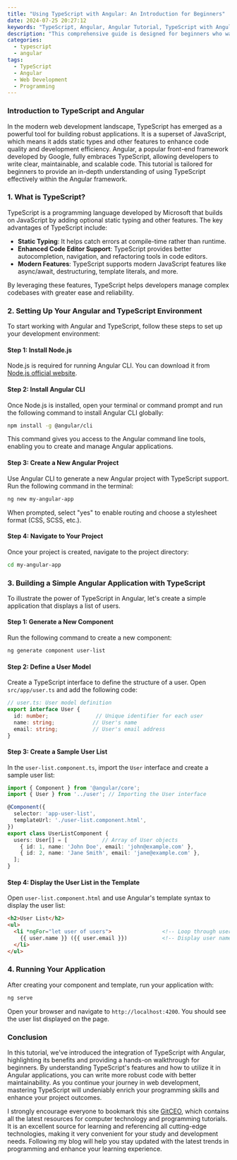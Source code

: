 ```yaml
---
title: "Using TypeScript with Angular: An Introduction for Beginners"
date: 2024-07-25 20:27:12
keywords: "TypeScript, Angular, Angular Tutorial, TypeScript with Angular, Beginner Guide to Angular, Front-end Development"
description: "This comprehensive guide is designed for beginners who want to learn how to use TypeScript with Angular. It provides an essential overview of TypeScript, explains its benefits in Angular applications, and offers step-by-step instructions on setting up an Angular project utilizing TypeScript. Throughout this tutorial, you will find detailed explanations of relevant concepts, code examples, and practical tips to help you seamlessly integrate TypeScript into your Angular development workflow. By the end of this article, you will understand how TypeScript enhances your coding experience in Angular projects and feel confident to start your journey in building modern web applications."
categories:
  - typescript
  - angular
tags:
  - TypeScript
  - Angular
  - Web Development
  - Programming
---
```


### Introduction to TypeScript and Angular

In the modern web development landscape, TypeScript has emerged as a powerful tool for building robust applications. It is a superset of JavaScript, which means it adds static types and other features to enhance code quality and development efficiency. Angular, a popular front-end framework developed by Google, fully embraces TypeScript, allowing developers to write clear, maintainable, and scalable code. This tutorial is tailored for beginners to provide an in-depth understanding of using TypeScript effectively within the Angular framework. 

<!-- more -->

### 1. What is TypeScript?

TypeScript is a programming language developed by Microsoft that builds on JavaScript by adding optional static typing and other features. The key advantages of TypeScript include:

- **Static Typing**: It helps catch errors at compile-time rather than runtime.
- **Enhanced Code Editor Support**: TypeScript provides better autocompletion, navigation, and refactoring tools in code editors.
- **Modern Features**: TypeScript supports modern JavaScript features like async/await, destructuring, template literals, and more.

By leveraging these features, TypeScript helps developers manage complex codebases with greater ease and reliability.

### 2. Setting Up Your Angular and TypeScript Environment

To start working with Angular and TypeScript, follow these steps to set up your development environment:

#### Step 1: Install Node.js

Node.js is required for running Angular CLI. You can download it from [Node.js official website](https://nodejs.org/). 

#### Step 2: Install Angular CLI

Once Node.js is installed, open your terminal or command prompt and run the following command to install Angular CLI globally:

```bash
npm install -g @angular/cli
```

This command gives you access to the Angular command line tools, enabling you to create and manage Angular applications.

#### Step 3: Create a New Angular Project

Use Angular CLI to generate a new Angular project with TypeScript support. Run the following command in the terminal:

```bash
ng new my-angular-app
```

When prompted, select "yes" to enable routing and choose a stylesheet format (CSS, SCSS, etc.).

#### Step 4: Navigate to Your Project

Once your project is created, navigate to the project directory:

```bash
cd my-angular-app
```

### 3. Building a Simple Angular Application with TypeScript

To illustrate the power of TypeScript in Angular, let's create a simple application that displays a list of users.

#### Step 1: Generate a New Component

Run the following command to create a new component:

```bash
ng generate component user-list
```

#### Step 2: Define a User Model

Create a TypeScript interface to define the structure of a user. Open `src/app/user.ts` and add the following code:

```typescript
// user.ts: User model definition
export interface User {
  id: number;               // Unique identifier for each user
  name: string;            // User's name
  email: string;           // User's email address
}
```

#### Step 3: Create a Sample User List

In the `user-list.component.ts`, import the `User` interface and create a sample user list:

```typescript
import { Component } from '@angular/core';
import { User } from '../user'; // Importing the User interface

@Component({
  selector: 'app-user-list',
  templateUrl: './user-list.component.html',
})
export class UserListComponent {
  users: User[] = [           // Array of User objects
    { id: 1, name: 'John Doe', email: 'john@example.com' },
    { id: 2, name: 'Jane Smith', email: 'jane@example.com' },
  ];
}
```

#### Step 4: Display the User List in the Template

Open `user-list.component.html` and use Angular's template syntax to display the user list:

```html
<h2>User List</h2>
<ul>
  <li *ngFor="let user of users">                <!-- Loop through users array -->
    {{ user.name }} ({{ user.email }})           <!-- Display user name and email -->
  </li>
</ul>
```

### 4. Running Your Application

After creating your component and template, run your application with:

```bash
ng serve
```

Open your browser and navigate to `http://localhost:4200`. You should see the user list displayed on the page.

### Conclusion

In this tutorial, we've introduced the integration of TypeScript with Angular, highlighting its benefits and providing a hands-on walkthrough for beginners. By understanding TypeScript's features and how to utilize it in Angular applications, you can write more robust code with better maintainability. As you continue your journey in web development, mastering TypeScript will undeniably enrich your programming skills and enhance your project outcomes. 

I strongly encourage everyone to bookmark this site [GitCEO](https://gitceo.com), which contains all the latest resources for computer technology and programming tutorials. It is an excellent source for learning and referencing all cutting-edge technologies, making it very convenient for your study and development needs. Following my blog will help you stay updated with the latest trends in programming and enhance your learning experience.